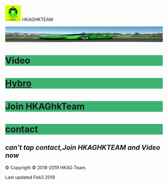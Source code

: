 <img src="IMG_20190127_184038.jpg" width="50" height="50"> HKAGHKTEAM

<img src="IMG_20190127_175456.jpg" width="950" height="50">



<h1 style="background-color:MediumSeaGreen;">Video</h1>
<h1 style="background-color:MediumSeaGreen;"><a href="http://hybrostud.io">Hybro</a>


<h1 style="background-color:MediumSeaGreen;">Join HKAGhkTeam</h1>
<h1 style="background-color:MediumSeaGreen;"> contact </h1>


*can't tap contact,Join HKAGHKTEAM and Video now*
------------------------



© Copyright © 2018-2019 HKAG Team.

Last updated Feb3 2019
